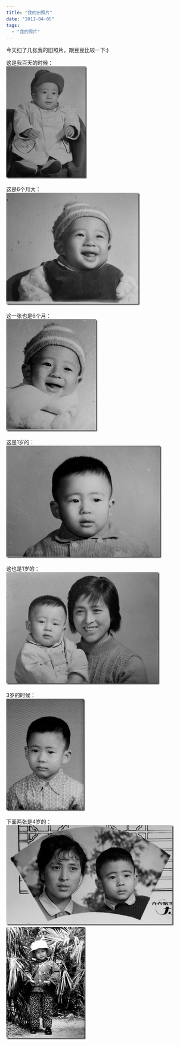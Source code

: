 ```yaml
---
title: "我的旧照片"
date: "2011-04-05"
tags: 
  - "我的照片"
---
```


今天扫了几张我的旧照片，跟豆豆比较一下:)

这是我百天的时候：  
[![image](images/image_thumb1.png "image")](http://ruanqizhen.wordpress.com/wp-content/uploads/2011/04/image1.png)

这是6个月大：  
[![image](images/image_thumb2.png "image")](http://ruanqizhen.wordpress.com/wp-content/uploads/2011/04/image2.png)

这一张也是6个月：  
[![image](images/image_thumb3.png "image")](http://ruanqizhen.wordpress.com/wp-content/uploads/2011/04/image3.png)

这是1岁的：  
[![image](images/image_thumb4.png "image")](http://ruanqizhen.wordpress.com/wp-content/uploads/2011/04/image4.png)

这也是1岁的：  
[![image](images/image_thumb5.png "image")](http://ruanqizhen.wordpress.com/wp-content/uploads/2011/04/image5.png)

3岁的时候：  
[![image](images/image_thumb6.png "image")](http://ruanqizhen.wordpress.com/wp-content/uploads/2011/04/image6.png)

下面两张是4岁的：  
[![image](images/image_thumb7.png "image")](http://ruanqizhen.wordpress.com/wp-content/uploads/2011/04/image7.png)  
[![image](images/image_thumb8.png "image")](http://ruanqizhen.wordpress.com/wp-content/uploads/2011/04/image8.png)
